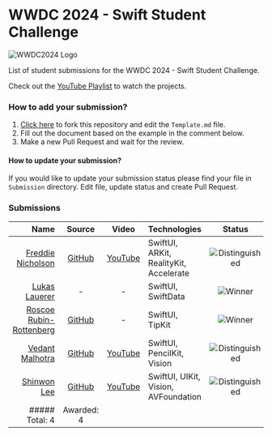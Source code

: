 # WWDC 2024 - Swift Student Challenge
![WWDC2024 Logo](logo.png)

List of student submissions for the WWDC 2024 - Swift Student Challenge.

Check out the [YouTube Playlist](https://youtube.com/playlist?list=PLhL6AIw-Jhh99O682niPeGCgx6Nki1ark&si=PioLyvrSwZmqda7Z) to watch the projects.

### How to add your submission?
1. [Click here](https://github.com/wwdc/2024/edit/main/Template.md) to fork this repository and edit the `Template.md` file.
2. Fill out the document based on the example in the comment below.
3. Make a new Pull Request and wait for the review.

#### How to update your submission?
If you would like to update your submission status please find your file in `Submission` directory. Edit file, update status and create Pull Request.

### Submissions

| Name | Source |    Video    | Technologies | Status |
|-----:|:------:|:-----------:|:-------------|:------:|
|[Freddie Nicholson](https://fr3ddie.me)|[GitHub](https://github.com/FreddieN/lifter-ssc24-public)|[YouTube](https://youtu.be/OpXI9ef8jg8)|SwiftUI, ARKit, RealityKit, Accelerate|![Distinguished](https://img.shields.io/badge/distinguished-goldenrod?style=for-the-badge)|
|[Lukas Lauerer](https://www.twitter.com/custusfox)|-|-|SwiftUI, SwiftData|![Winner](https://img.shields.io/badge/winner-green?style=for-the-badge)|
|[Roscoe Rubin-Rottenberg](https://knotbin.xyz)|[GitHub](https://github.com/knotbin/climate-campaign)|-|SwiftUI, TipKit|![Winner](https://img.shields.io/badge/winner-green?style=for-the-badge)|
|[Vedant Malhotra](https://vedantapps.com)|[GitHub](https://github.com/vedantapps/MagiCode)|[YouTube](https://youtu.be/Czi55_9cUzc)|SwiftUI, PencilKit, Vision|![Distinguished](https://img.shields.io/badge/distinguished-goldenrod?style=for-the-badge)|
|[Shinwon Lee](https://www.linkedin.com/in/shinwon-lee-926a93306/)|[GitHub](https://github.com/LeeShinwon/Play-Melody)|[YouTube](https://www.youtube.com/watch?v=Nsz66Aq19CE)|SwiftUI, UIKit, Vision, AVFoundation|![Distinguished](https://img.shields.io/badge/distinguished-goldenrod?style=for-the-badge)|
##### Total: 4 | Awarded: 4
